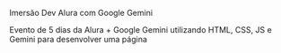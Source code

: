 Imersão Dev Alura com Google Gemini

Evento de 5 dias da Alura + Google Gemini utilizando HTML, CSS, JS e Gemini para desenvolver uma página
